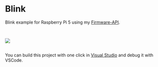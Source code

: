 <h1>Blink</h1>

<p>
Blink example for Raspberry Pi 5 using my <a href="https://github.com/svenbieg/Scheduler">Firmware-API</a>.
</p>
<br />

<img src="https://github.com/user-attachments/assets/d6a96592-7131-46cd-b393-7d10fd25c553" /><br />
<br />

You can build this project with one click in <a href="https://visualstudio.microsoft.com/de/">Visual Studio</a> and debug it with VSCode.
